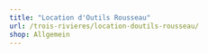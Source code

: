 ```yaml
---
title: "Location d'Outils Rousseau"
url: /trois-rivieres/location-doutils-rousseau/
shop: Allgemein
---
```

